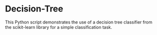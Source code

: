# Decision-Tree
This Python script demonstrates the use of a decision tree classifier from the scikit-learn library for a simple classification task. 
